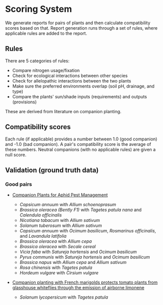# Scoring System
We generate reports for pairs of plants and then calculate compatibility scores based on that.
Report generation runs through a set of rules, where applicable rules are added to the report.

## Rules
There are 5 categories of rules:
- Compare nitrogen usage/fixation
- Check for ecological interactions between other species
- Check for allelopathic interactions between the two plants
- Make sure the preferred environments overlap (soil pH, drainage, and type)
- Compare the plants' sun/shade inputs (requirements) and outputs (provisions)

These are derived from literature on companion planting.

## Compatibility scores
Each rule (if applicable) provides a number between 1.0 (good companion) and -1.0 (bad companion).
A pair's compatibility score is the average of these numbers.
Neutral companions (with no applicable rules) are given a null score.

## Validation (ground truth data)
### Good pairs
- [Companion Plants for Aphid Pest Management](https://gettheresearch.org/search?q=companion_plant&zoom=10.3390%2Finsects8040112)
    - *Capsicum annuum* with *Allium schoenoprasum*
    - *Brassica oleracea (Bently F1)* with *Tagetes patula nana* and *Calendula officinalis*
    - *Nicotiana tabacum* with *Allium sativum*
    - *Solanum tuberosum* with *Allium sativum*
    - *Capsicum annuum* with *Ocimum basilicum*, *Rosmarinus officinalis*, and *Lavandula latifolia*
    - *Brassica oleracea* with *Allium cepa*
    - *Brassica oleracea* with *Secale cereal*
    - *Vicia faba* with *Satureja hortensis* and *Ocimum basilicum*
    - *Pyrus communis* with *Satureja hortensis* and *Ocimum basilicum*
    - *Brassica napus* with *Allium cepa* and *Allium sativum*
    - *Rosa chinensis* with *Tagetes patula*
    - *Hordeum vulgare* with *Cirsium vulgare*

- [Companion planting with French marigolds protects tomato plants from glasshouse whiteflies through the emission of airborne limonene](https://journals.plos.org/plosone/article/file?id=10.1371/journal.pone.0213071&type=printable)
    - *Solanum lycopersicum* with *Tagetes patula*

